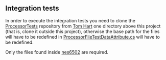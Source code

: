 ## Integration tests

In order to execute the integration tests you need to clone the [ProcessorTests](https://github.com/TomHarte/ProcessorTests.git) repository from [Tom Hart](https://github.com/TomHarte) one directory above this project (that is, clone it outside this project), otherwise the base path for the files will have to be redefined in [ProcessorFileTestDataAttribute.cs](../NesCs.Tests.Common/ProcessorFileTestDataAttribute.cs#L11) will have to be redefined.

Only the files found inside [nes6502](https://github.com/TomHarte/ProcessorTests/tree/main/nes6502) are required.
